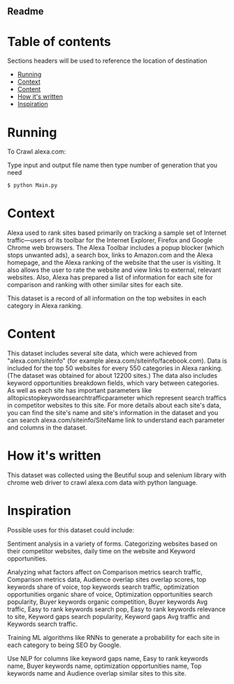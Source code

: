 ## Readme

# Table of contents
Sections headers will be used to reference the location of destination
- [Running](#Running)
- [Context](#Context)
- [Content](#Content)
- [How it's written](#How-it's-written)
- [Inspiration](#Inspiration)


# Running
To Crawl alexa.com:

Type input and output file name then type number of generation that you need

```bash
$ python Main.py
```
# Context
Alexa used to rank sites based primarily on tracking a sample set of Internet traffic—users of its toolbar for the Internet Explorer, Firefox and Google Chrome web browsers. The Alexa Toolbar includes a popup blocker (which stops unwanted ads), a search box, links to Amazon.com and the Alexa homepage, and the Alexa ranking of the website that the user is visiting. It also allows the user to rate the website and view links to external, relevant websites. Also, Alexa has prepared a list of information for each site for comparison and ranking with other similar sites for each site.

This dataset is a record of all information on the top websites in each category in Alexa ranking.

# Content
This dataset includes several site data, which were achieved from "alexa.com/siteinfo" (for example alexa.com/siteinfo/facebook.com). Data is included for the top 50 websites for every 550 categories in Alexa ranking. (The dataset was obtained for about 12200 sites.)
The data also includes keyword opportunities breakdown fields, which vary between categories. As well as each site has important parameters like alltopicstopkeywordssearchtrafficparameter which represent search traffics in competitor websites to this site.
For more details about each site's data, you can find the site's name and site's information in the dataset and you can search alexa.com/siteinfo/SiteName link to understand each parameter and columns in the dataset.

# How it's written
This dataset was collected using the Beutiful soup and selenium library with chrome web driver to crawl alexa.com data with python language.


# Inspiration

Possible uses for this dataset could include:

Sentiment analysis in a variety of forms.
Categorizing websites based on their competitor websites, daily time on the website and Keyword opportunities.

Analyzing what factors affect on Comparison metrics search traffic, Comparison metrics data, Audience overlap sites overlap scores, top keywords share of voice, top keywords search traffic, optimization opportunities organic share of voice, Optimization opportunities search popularity, Buyer keywords organic competition, Buyer keywords Avg traffic, Easy to rank keywords search pop, Easy to rank keywords relevance to site, Keyword gaps search popularity, Keyword gaps Avg traffic and Keywords search traffic.

Training ML algorithms like RNNs to generate a probability for each site in each category to being SEO by Google.

Use NLP for columns like keyword gaps name, Easy to rank keywords name, Buyer keywords name, optimization opportunities name, Top keywords name and Audience overlap similar sites to this site.
